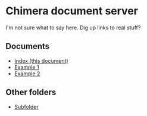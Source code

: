 # Chimera document server

I'm not sure what to say here. Dig up links to real stuff?

## Documents

* [Index (this document)](index.md)
* [Example 1](example1.md)
* [Example 2](example2.md)

## Other folders

* [Subfolder](Subfolder)
